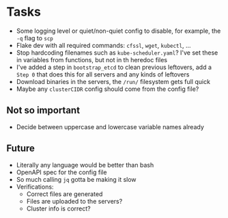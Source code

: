 # Tasks
* Some logging level or quiet/non-quiet config to disable, for example, the `-q` flag to `scp`
* Flake dev with all required commands: `cfssl`, `wget`, `kubectl`, ...
* Stop hardcoding filenames such as `kube-scheduler.yaml`? I've set these in variables from functions, but not in th heredoc files
* I've added a step in `bootstrap_etcd` to clean previous leftovers, add a `Step 0` that does this for all servers and any kinds of leftovers
* Download binaries in the servers, the `/run/` filesystem gets full quick
* Maybe any `clusterCIDR` config should come from the config file?

## Not so important
* Decide between uppercase and lowercase variable names already

## Future
* Literally any language would be better than bash
* OpenAPI spec for the config file
* So much calling `jq` gotta be making it slow
* Verifications:
  * Correct files are generated
  * Files are uploaded to the servers?
  * Cluster info is correct?
